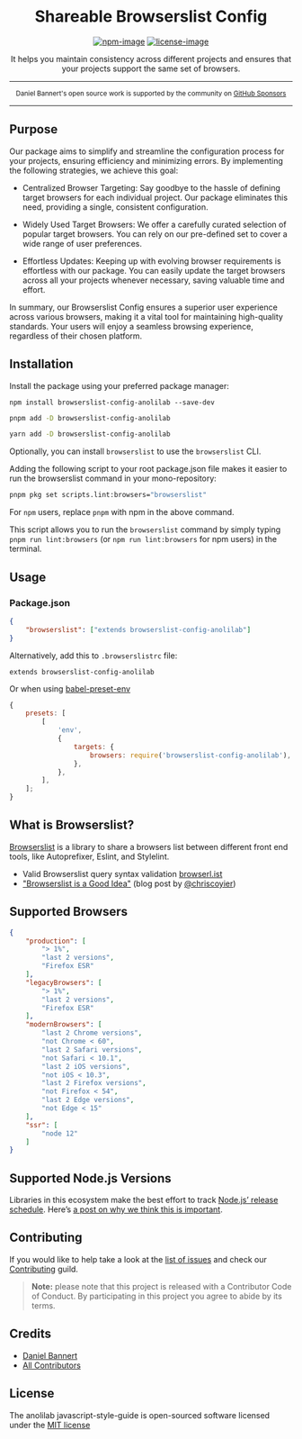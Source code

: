 <div align="center">
<h1>Shareable Browserslist Config</h1>

[![npm-image]][npm-url] [![license-image]][license-url]


It helps you maintain consistency across different projects and ensures that your projects support the same set of browsers.
</div>

---

<div align="center">
    <p>
        <sup>
            Daniel Bannert's open source work is supported by the community on <a href="https://github.com/sponsors/prisis">GitHub Sponsors</a>
        </sup>
    </p>
</div>

---

## Purpose

Our package aims to simplify and streamline the configuration process for your projects, ensuring efficiency and minimizing errors. By implementing the following strategies, we achieve this goal:

- Centralized Browser Targeting: Say goodbye to the hassle of defining target browsers for each individual project. Our package eliminates this need, providing a single, consistent configuration.

- Widely Used Target Browsers: We offer a carefully curated selection of popular target browsers. You can rely on our pre-defined set to cover a wide range of user preferences.

- Effortless Updates: Keeping up with evolving browser requirements is effortless with our package. You can easily update the target browsers across all your projects whenever necessary, saving valuable time and effort.

In summary, our Browserslist Config ensures a superior user experience across various browsers, making it a vital tool for maintaining high-quality standards. Your users will enjoy a seamless browsing experience, regardless of their chosen platform.

## Installation

Install the package using your preferred package manager:

```shell
npm install browserslist-config-anolilab --save-dev
```

```sh
pnpm add -D browserslist-config-anolilab
```

```sh
yarn add -D browserslist-config-anolilab
```

Optionally, you can install `browserslist` to use the `browserslist` CLI.

Adding the following script to your root package.json file makes it easier to run the browserslist command in your mono-repository:

```bash
pnpm pkg set scripts.lint:browsers="browserslist"
```

For `npm` users, replace `pnpm` with npm in the above command.

This script allows you to run the `browserslist` command by simply typing `pnpm run lint:browsers` (or `npm run lint:browsers` for npm users) in the terminal.

## Usage

### Package.json

```json
{
    "browserslist": ["extends browserslist-config-anolilab"]
}
```

Alternatively, add this to `.browserslistrc` file:

```
extends browserslist-config-anolilab
```

Or when using [babel-preset-env](https://github.com/babel/babel/tree/master/experimental/babel-preset-env)

```js
{
    presets: [
        [
            'env',
            {
                targets: {
                    browsers: require('browserslist-config-anolilab'),
                },
            },
        ],
    ];
}
```

## What is Browserslist?

[Browserslist](https://github.com/browserslist/browserslist) is a library to share a browsers list between different front end tools, like Autoprefixer, Eslint, and Stylelint.

-   Valid Browserslist query syntax validation [browserl.ist](http://browserl.ist)
-   ["Browserslist is a Good Idea"](https://css-tricks.com/browserlist-good-idea/) (blog post by [@chriscoyier](https://github.com/chriscoyier))

## Supported Browsers

```json
{
    "production": [
        "> 1%",
        "last 2 versions",
        "Firefox ESR"
    ],
    "legacyBrowsers": [
        "> 1%",
        "last 2 versions",
        "Firefox ESR"
    ],
    "modernBrowsers": [
        "last 2 Chrome versions",
        "not Chrome < 60",
        "last 2 Safari versions",
        "not Safari < 10.1",
        "last 2 iOS versions",
        "not iOS < 10.3",
        "last 2 Firefox versions",
        "not Firefox < 54",
        "last 2 Edge versions",
        "not Edge < 15"
    ],
    "ssr": [
        "node 12"
    ]
}
```

## Supported Node.js Versions

Libraries in this ecosystem make the best effort to track
[Node.js’ release schedule](https://nodejs.org/en/about/releases/). Here’s [a
post on why we think this is important](https://medium.com/the-node-js-collection/maintainers-should-consider-following-node-js-release-schedule-ab08ed4de71a).

Contributing
------------

If you would like to help take a look at the [list of issues](https://github.com/anolilab/javascript-style-guide/issues) and check our [Contributing](.github/CONTRIBUTING.md) guild.

> **Note:** please note that this project is released with a Contributor Code of Conduct. By participating in this project you agree to abide by its terms.

Credits
-------------

- [Daniel Bannert](https://github.com/prisis)
- [All Contributors](https://github.com/anolilab/javascript-style-guide/graphs/contributors)

License
-------------

The anolilab javascript-style-guide is open-sourced software licensed under the [MIT license](https://opensource.org/licenses/MIT)

[license-image]: https://img.shields.io/npm/l/browserslist-config-anolilab?color=blueviolet&style=for-the-badge
[license-url]: LICENSE.md "license"
[npm-image]: https://img.shields.io/npm/v/browserslist-config-anolilab/latest.svg?style=for-the-badge&logo=npm
[npm-url]: https://www.npmjs.com/package/browserslist-config-anolilab/v/latest "npm"
